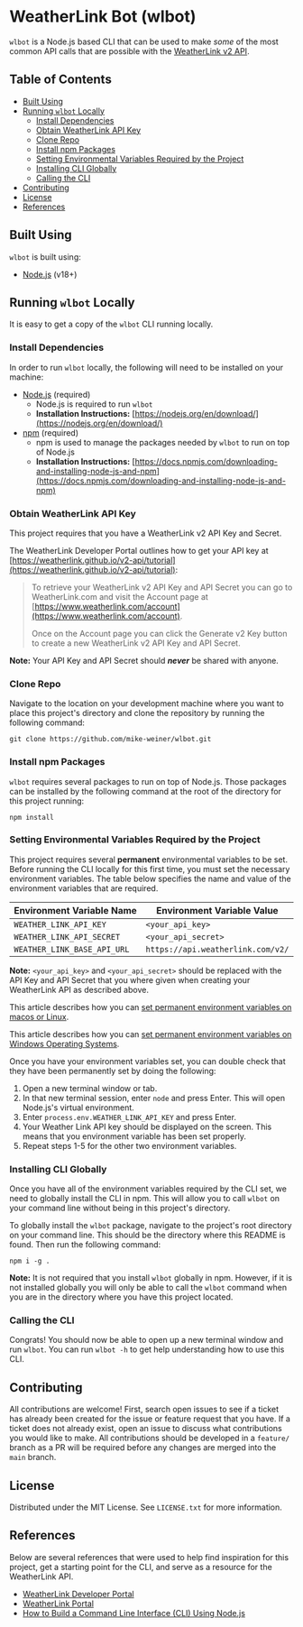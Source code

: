 # WeatherLink Bot (wlbot)

`wlbot` is a Node.js based CLI that can be used to make *some* of the most common API calls that are possible with the [WeatherLink v2 API](https://weatherlink.github.io/v2-api/api-reference).

## Table of Contents
- [Built Using](#built-using)
- [Running `wlbot` Locally](#running-wlbot-locally)
  - [Install Dependencies](#install-dependencies)
  - [Obtain WeatherLink API Key](#obtain-weatherlink-api-key)
  - [Clone Repo](#clone-repo)
  - [Install npm Packages](#install-npm-packages)
  - [Setting Environmental Variables Required by the Project](#setting-environmental-variables-required-by-the-project)
  - [Installing CLI Globally](#installing-cli-globally)
  - [Calling the CLI](#calling-the-cli)
- [Contributing](#contributing)
- [License](#license)
- [References](#references)

## Built Using
`wlbot` is built using:
- [Node.js](https://nodejs.dev) (v18+)

## Running `wlbot` Locally
It is easy to get a copy of the `wlbot` CLI running locally.

### Install Dependencies
In order to run `wlbot` locally, the following will need to be installed on your machine:
- [Node.js](https://nodejs.dev) (required)
  - Node.js is required to run `wlbot`
  - **Installation Instructions:** [https://nodejs.org/en/download/](https://nodejs.org/en/download/)
- [npm](https://www.npmjs.com) (required)
  - npm is used to manage the packages needed by `wlbot` to run on top of Node.js
  - **Installation Instructions:** [https://docs.npmjs.com/downloading-and-installing-node-js-and-npm](https://docs.npmjs.com/downloading-and-installing-node-js-and-npm)

### Obtain WeatherLink API Key
This project requires that you have a WeatherLink v2 API Key and Secret. 

The WeatherLink Developer Portal outlines how to get your API key at [https://weatherlink.github.io/v2-api/tutorial](https://weatherlink.github.io/v2-api/tutorial):

> To retrieve your WeatherLink v2 API Key and API Secret you can go to WeatherLink.com and visit the Account page at [https://www.weatherlink.com/account](https://www.weatherlink.com/account).
>
> Once on the Account page you can click the Generate v2 Key button to create a new WeatherLink v2 API Key and API Secret.

**Note:** Your API Key and API Secret should ***never*** be shared with anyone.

### Clone Repo
Navigate to the location on your development machine where you want to place this project's directory and clone the repository by running the following command:

    git clone https://github.com/mike-weiner/wlbot.git

### Install npm Packages
`wlbot` requires several packages to run on top of Node.js. Those packages can be installed by the following command at the root of the directory for this project running:

    npm install

### Setting Environmental Variables Required by the Project
This project requires several **permanent** environmental variables to be set. Before running the CLI locally for this first time, you must set the necessary environment variables. The table below specifies the name and value of the environment variables that are required.

| Environment Variable Name   | Environment Variable Value        |
| ----------------------------| --------------------------------- |
| `WEATHER_LINK_API_KEY`      | `<your_api_key>`                  |
| `WEATHER_LINK_API_SECRET`   | `<your_api_secret>`               |
| `WEATHER_LINK_BASE_API_URL` | `https://api.weatherlink.com/v2/` |

**Note:** `<your_api_key>` and `<your_api_secret>` should be replaced with the API Key and API Secret that you where given when creating your WeatherLink API as described above.

This article describes how you can [set permanent environment variables on macos or Linux](https://apple.stackexchange.com/questions/356441/how-to-add-permanent-environment-variable-in-zsh).

This article describes how you can [set permanent environment variables on Windows Operating Systems](https://www3.ntu.edu.sg/home/ehchua/programming/howto/Environment_Variables.html#zz-2.).

Once you have your environment variables set, you can double check that they have been permanently set by doing the following:
1. Open a new terminal window or tab. 
2. In that new terminal session, enter `node` and press Enter. This will open Node.js's virtual environment.
3. Enter `process.env.WEATHER_LINK_API_KEY` and press Enter.
5. Your Weather Link API key should be displayed on the screen. This means that you environment variable has been set properly.
6. Repeat steps 1-5 for the other two environment variables.

### Installing CLI Globally
Once you have all of the environment variables required by the CLI set, we need to globally install the CLI in npm. This will allow you to call `wlbot` on your command line without being in this project's directory.

To globally install the `wlbot` package, navigate to the project's root directory on your command line. This should be the directory where this README is found. Then run the following command:

```
npm i -g .
```

**Note:** It is not required that you install `wlbot` globally in npm. However, if it is not installed globally you will only be able to call the `wlbot` command when you are in the directory where you have this project located.

### Calling the CLI
Congrats! You should now be able to open up a new terminal window and run `wlbot`. You can run `wlbot -h` to get help understanding how to use this CLI.

## Contributing
All contributions are welcome! First, search open issues to see if a ticket has already been created for the issue or feature request that you have. If a ticket does not already exist, open an issue to discuss what contributions you would like to make. All contributions should be developed in a `feature/` branch as a PR will be required before any changes are merged into the `main` branch.

## License
Distributed under the MIT License. See `LICENSE.txt` for more information.

## References
Below are several references that were used to help find inspiration for this project, get a starting point for the CLI, and serve as a resource for the WeatherLink API.
- [WeatherLink Developer Portal](https://weatherlink.github.io)
- [WeatherLink Portal](https://www.weatherlink.com)
- [How to Build a Command Line Interface (CLI) Using Node.js](https://cheatcode.co/tutorials/how-to-build-a-command-line-interface-cli-using-node-js)